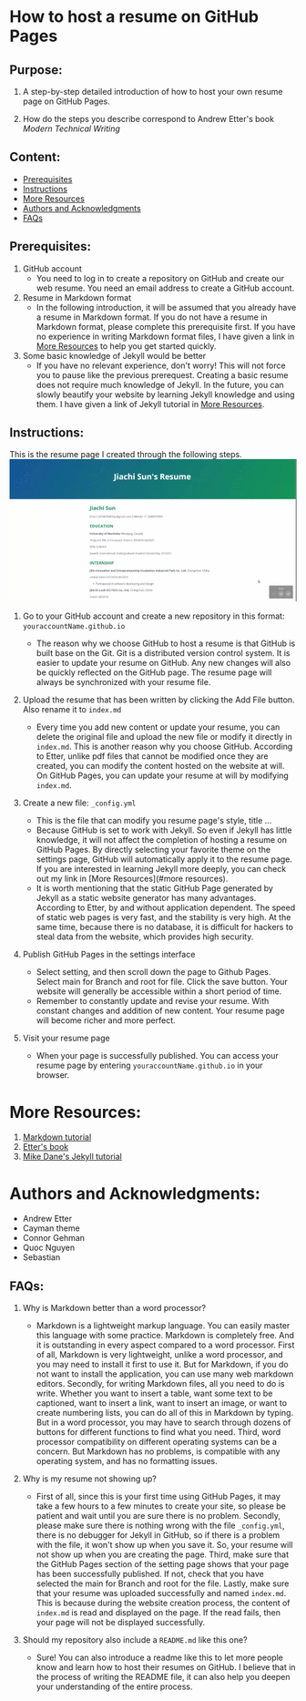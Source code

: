 # How to host a resume on GitHub Pages

## Purpose:

1. A step-by-step detailed introduction of how to host your own resume page on GitHub Pages.

2. How do the steps you describe correspond to Andrew Etter's book _Modern Technical Writing_

## Content:
- [Prerequisites](#prerequisites)
- [Instructions](#instructions)
- [More Resources](#more-resources)
- [Authors and Acknowledgments](#authors-and-acknowledgments)
- [FAQs](#faqs)


## Prerequisites:

1. GitHub account
    - You need to log in to create a repository on GitHub and create our web resume. You need an email address to create a GitHub account.
2. Resume in Markdown format
    - In the following introduction, it will be assumed that you already have a resume in Markdown format. If you do not have a resume in Markdown format, please complete this prerequisite first. If you have no experience in writing Markdown format files, I have given a link in [More Resources](#more-resources) to help you get started quickly.
3. Some basic knowledge of Jekyll would be better
    - If you have no relevant experience, don't worry! This will not force you to pause like the previous prerequest. Creating a basic resume does not require much knowledge of Jekyll. In the future, you can slowly beautify your website by learning Jekyll knowledge and using them. I have given a link of Jekyll tutorial in [More Resources](#more-resources).


## Instructions:

This is the resume page I created through the following steps.
![My resume page](JiachiSun-Resume.gif)
1. Go to your GitHub account and create a new repository in this format: `youraccountName.github.io`

    - The reason why we choose GitHub to host a resume is that GitHub is built base on the Git. Git is a distributed version control system. It is easier to update your resume on GitHub. Any new changes will also be quickly reflected on the GitHub page. The resume page will always be synchronized with your resume file.

2. Upload the resume that has been written by clicking the Add File button. Also rename it to `index.md`

    - Every time you add new content or update your resume, you can delete the original file and upload the new file or modify it directly in `index.md`. This is another reason why you choose GitHub. According to Etter, unlike pdf files that cannot be modified once they are created, you can modify the content hosted on the website at will. On GitHub Pages, you can update your resume at will by modifying `index.md`.

3. Create a new file: `_config.yml`

    - This is the file that can modify you resume page's style, title …
    - Because GitHub is set to work with Jekyll. So even if Jekyll has little knowledge, it will not affect the completion of hosting a resume on GitHub Pages. By directly selecting your favorite theme on the settings page, GitHub will automatically apply it to the resume page. If you are interested in learning Jekyll more deeply, you can check out my link in [More Resources](#more resources).
    - It is worth mentioning that the static GitHub Page generated by Jekyll as a static website generator has many advantages. According to Etter, by and without application dependent. The speed of static web pages is very fast, and the stability is very high. At the same time, because there is no database, it is difficult for hackers to steal data from the website, which provides high security.

4. Publish GitHub Pages in the settings interface

    - Select setting, and then scroll down the page to Github Pages. Select main for Branch and root for file. Click the save button. Your website will generally be accessible within a short period of time.
    - Remember to constantly update and revise your resume. With constant changes and addition of new content. Your resume page will become richer and more perfect.

5. Visit your resume page

    - When your page is successfully published. You can access your resume page by entering `youraccountName.github.io` in your browser.

# More Resources:

1. [Markdown tutorial](https://www.markdowntutorial.com/)
2. [Etter's book](https://www.amazon.ca/Modern-Technical-Writing-Introduction-Documentation-ebook/dp/B01A2QL9SS)
3. [Mike Dane's Jekyll tutorial](https://www.youtube.com/playlist?list=PLLAZ4kZ9dFpOPV5C5Ay0pHaa0RJFhcmcB)

# Authors and Acknowledgments: 
- Andrew Etter
- Cayman theme
- Connor Gehman
- Quoc Nguyen
- Sebastian 

## FAQs:

1. Why is Markdown better than a word processor?

    - Markdown is a lightweight markup language. You can easily master this language with some practice. Markdown is completely free. And it is outstanding in every aspect compared to a word processor. First of all, Markdown is very lightweight, unlike a word processor, and you may need to install it first to use it. But for Markdown, if you do not want to install the application, you can use many web markdown editors. Secondly, for writing Markdown files, all you need to do is write. Whether you want to insert a table, want some text to be captioned, want to insert a link, want to insert an image, or want to create numbering lists, you can do all of this in Markdown by typing. But in a word processor, you may have to search through dozens of buttons for different functions to find what you need. Third, word processor compatibility on different operating systems can be a concern. But Markdown has no problems, is compatible with any operating system, and has no formatting issues.

2. Why is my resume not showing up?

    - First of all, since this is your first time using GitHub Pages, it may take a few hours to a few minutes to create your site, so please be patient and wait until you are sure there is no problem. Secondly, please make sure there is nothing wrong with the file `_config.yml`, there is no debugger for Jekyll in GitHub, so if there is a problem with the file, it won't show up when you save it. So, your resume will not show up when you are creating the page. Third, make sure that the GitHub Pages section of the setting page shows that your page has been successfully published. If not, check that you have selected the main for Branch and root for the file. Lastly, make sure that your resume was uploaded successfully and named `index.md`. This is because during the website creation process, the content of `index.md` is read and displayed on the page. If the read fails, then your page will not be displayed successfully.
    
3. Should my repository also include a `README.md` like this one?
    - Sure! You can also introduce a readme like this to let more people know and learn how to host their resumes on GitHub. I believe that in the process of writing the README file, it can also help you deepen your understanding of the entire process.
 
    
